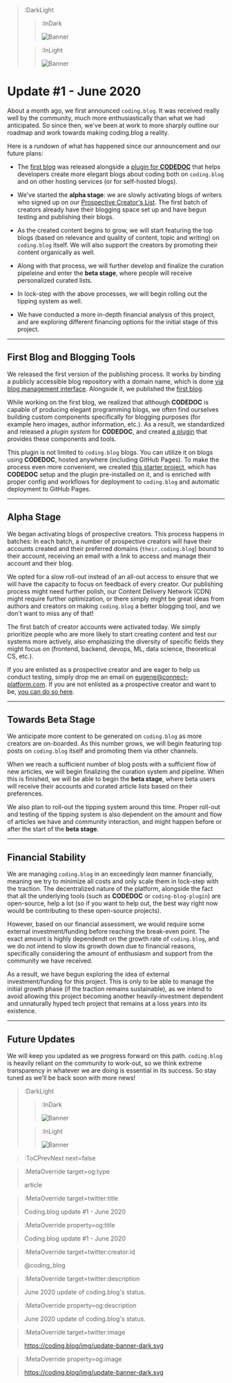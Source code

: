 > :DarkLight
> > :InDark
> >
> > ![Banner](/img/update-banner-dark.svg)
>
> > :InLight
> >
> > ![Banner](/img/update-banner.svg)

# Update #1 -  June 2020

About a month ago, we first announced `coding.blog`. It was received really
well by the community, much more enthusiastically than what we had anticipated.
So since then, we've been at work to more sharply outline our roadmap and work
towards making coding.blog a reality. 

Here is a rundown of what has happened since our announcement and our future plans:

- The [first blog](https://eugene.coding.blog) was released alongside a
[plugin for **CODEDOC**](https://connect-platform.github.io/coding-blog-plugin) 
that helps developers create more elegant blogs about coding both on `coding.blog` and on other hosting
services (or for self-hosted blogs).

- We've started the **alpha stage**: we are slowly activating blogs of writers who signed up on our [Prospective Creator's List](/creators). The first batch of creators already have their blogging space set up and have begun testing and publishing their blogs.

- As the created content begins to grow, we will start featuring the top blogs (based on relevance and quality of content, topic and writing) on `coding.blog` itself. We will also support the creators by promoting their content organically as well.  

- Along with that process, we will further develop and finalize the curation pipeleine and enter the **beta stage**, where people will receive personalized curated lists.

- In lock-step with the above processes, we will begin rolling out the tipping system as well.

- We have conducted a more in-depth financial analysis of this project, and are exploring different financing options for the initial stage of this project. 
---

## First Blog and Blogging Tools

We released the first version of the publishing process. It works by binding
a publicly accessible blog repository with a domain name, which is done [via blog management interface](/account/blog).
Alongside it, we published the [first blog](https://eugene.coding.blog).

While working on the first blog, we realized that although **CODEDOC** is capable of producing
elegant programming blogs, we often find ourselves building custom components specifically for
blogging purposes (for example hero images, author information, etc.). As a result, we standardized
and released a _plugin system_ for **CODEDOC**, and created 
[a plugin](https://connect-platform.github.io/coding-blog-plugin) that provides these components
and tools.

This plugin is not limited to `coding.blog` blogs. You can utilize it on blogs using **CODEDOC**,
hosted anywhere (including GitHub Pages). To make the process even more convenient, we created
[this starter project](https://github.com/CONNECT-platform/coding-blog-boilerplate), which
has **CODEDOC** setup and the plugin pre-installed on it, and is enriched with proper config and workflows
for deployment to `coding.blog` and automatic deployment to GitHub Pages.

---

## Alpha Stage

We began activating blogs of prospective creators. This process happens in batches: In each batch,
a number of prospective creators will have their accounts created and their preferred domains (`their.coding.blog`)
bound to their account, receiving an email with a link to access and manage their account and their
blog.

We opted for a slow roll-out instead of an all-out access to ensure that we will have the capacity
to focus on feedback of every creator. Our publishing process might need further polish, our Content Delivery Network (CDN) might
require further optimization, or there simply might be great ideas from authors and creators on making `coding.blog` a better blogging tool, and we don't want to miss any of that!

The first batch of creator accounts were activated today. We simply prioritize people who are
more likely to start creating content and test our systems more actively, also emphasizing the
diversity of specific fields they might focus on (frontend, backend, devops, ML, data science, theoretical CS, etc.).

If you are enlisted as a prospective creator and are eager to help us conduct testing, simply
drop me an email on [eugene@connect-platform.com](mailto:eugene@connect-platform.com). If you
are not enlisted as a prospective creator and want to be, [you can do so here](/creator).

---

## Towards Beta Stage

We anticipate more content to be generated on `coding.blog` as more creators are on-boarded.
As this number grows, we will begin featuring top posts on `coding.blog` itself and promoting
them via other channels.

When we reach a sufficient number of blog posts with a sufficient flow of new articles, we
will begin finalizing the curation system and pipeline. When this is finished, we will
be able to begin the **beta stage**, where beta users will receive their accounts and curated
article lists based on their preferences.

We also plan to roll-out the tipping system around this time. Proper roll-out and testing
of the tipping system is also dependent on the amount and flow of articles we have and
community interaction, and might happen before or after the start of the **beta stage**.

---

## Financial Stability

We are managing `coding.blog` in an exceedingly _lean_ manner financially, meaning we
try to minimize all costs and only scale them in lock-step with the traction. The decentralized
nature of the platform, alongside the fact that all the underlying tools (such as **CODEDOC**
or `coding-blog-plugin`) are open-source, help a lot (so if you want to help out, the best
way right now would be contributing to these open-source projects).

However, based on our financial assessment, we would require some external investment/funding
before reaching the break-even point. The exact amount is highly dependendt on the
growth rate of `coding.blog`, and we do not intend to slow its growth down due to financial reasons,
specifically considering the amount of enthusiasm and support from the community we have received.

As a result, we have begun exploring the idea of external investment/funding for this project. This is only
to be able to manage the initial growth phase (if the traction remains sustainable), as we intend to avoid allowing this project
becoming another heavily-investment dependent and unnaturally hyped tech project that remains
at a loss years into its existence.

---

## Future Updates

We will keep you updated as we progress forward on this path. `coding.blog` is heavily
reliant on the community to work-out, so we think extreme transparency in whatever we are doing
is essential in its success. So stay tuned as we'll be back soon with more news!

> :DarkLight
> > :InDark
> >
> > ![Banner](/img/figure4-dark.svg)
>
> > :InLight
> >
> > ![Banner](/img/figure4.svg)


> :ToCPrevNext next=false

> :MetaOverride target=og:type
>
> article

> :MetaOverride target=twitter:title
>
> Coding.blog update #1 - June 2020

> :MetaOverride property=og:title
>
> Coding.blog update #1 - June 2020

> :MetaOverride target=twitter:creator:id
>
> @coding_blog

> :MetaOverride target=twitter:description
>
> June 2020 update of coding.blog's status.

> :MetaOverride property=og:description
>
> June 2020 update of coding.blog's status.

> :MetaOverride target=twitter:image
>
> https://coding.blog/img/update-banner-dark.svg

> :MetaOverride property=og:image
>
> https://coding.blog/img/update-banner-dark.svg
